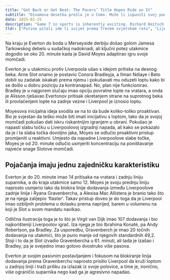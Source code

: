 ```yaml
---
title: "Get Back or Get Beat: The Pacers’ Title Hopes Ride on It"
subtitle: "Dinamova desetka prešla je u Como. Može li ispuniti svoj puni potencijal?"
date: 2025-02-25
description: "Game 7 in sports is inherently exciting. Richard Deitsch and Dan Shanoff sift through the top considerations the NBA and ESPN face."
tldr: ["Putina pitali ide li svijet prema Trećem svjetskom ratu", "Liječnici: U 24 sata u Gazi ubijeno 140 ljudi", "Marko Livaja MVP HNL sezone 2024./25."]
---
```


Na kraju je Everton do boda u Merseyside derbiju došao golom Jamesa Tarkowskog debelo u sudačkoj nadoknadi, ali ključni potez utakmice dogodio se oko 20. minute kada je David Moyes adaptirao igru svoje momčadi.

Everton je u utakmicu protiv Liverpoola ušao s idejom pritiska na desnog beka. Arne Slot onamo je postavio Conora Bradleyja, a Ilman Ndiaye i Beto dobili su zadatak iskakati prema njemu i pokušavati mu oduzeti loptu  kako bi se došlo u dobru poziciju za kontranapad. No, plan nije  funkcionirao. Bradley je u najgorem slučaju imao opciju povratne lopte  na vratara, a onda je Alisson rješavao Evertonov  pritisak okretanjem strane na suprotnog beka ili provlačenjem lopte na  zadnje vezne i Liverpool je iznosio loptu.

Moyesova inicijalna ideja svodila se na to da bude koliko-toliko  proaktivan. Bio je svjestan da teško može biti imati inicijativu s  loptom, tako da je svojoj momčadi pokušao dati iskru riskantnijim  igranjem u obrani. Pokušao je napasti slabu točku u Liverpoolovoj  izgradnji napada, ali kako se pokazalo da je i ta slaba točka dovoljno  jaka, Moyes se odlučio proaktivni pristup promijeniti u reaktivni.  Umjesto da napadne Liverpoolove slabe točke, Moyes je od 20. minute  odlučio usmjeriti koncentraciju na poništavanje najveće snage Slotove  momčadi.

## Pojačanja imaju jednu zajedničku karakteristiku

Everton je do 20. minute imao 14 pritisaka na vratara i zadnju liniju suparnika, a do kraja utakmice samo 12. Moyes je svoju prednju liniju  naprosto usmjerio tako da blokira linije dodavanja između Liverpoolove  zadnje linije i Ryana Gravenbercha, a Alexisa Mac Allistera je branio tako što je na njega zalijepio ‘flaster’. Takav pristup doveo je do toga da je Liverpool imao ozbiljnih problema u dolasku prema  naprijed, barem u volumenu na koji je Slot u svom mandatu navikao.

Odlična ilustracija toga je to što je Virgil van Dijk imao 107 dodavanja i bio najkorišteniji Liverpoolov igrač. Iza njega je bio Ibrahima Konaté, pa Andy Robertson, pa Bradley. Za usporedbu, Gravenberch je imao 20 točnih dodavanja na  utakmici, što je puno manje od njegovih standardnih 49,2. Stoji i to da  je Slot izvadio Gravenbercha u 61. minuti, ali tada je izašao i Bradley, pa je svejedno imao gotovo dvostruko više pasova.

Everton je svojim pasivnim postavljanjem i fokusom na blokiranje  linija dodavanja prema Gravenberchu naprosto prisilio Liverpool da kruži loptom u zadnjoj liniji i traži priliku za izlazak iz svoje polovice, a time je, ironično, više ograničio suparnika nego kad ga je agresivno  napadao.
